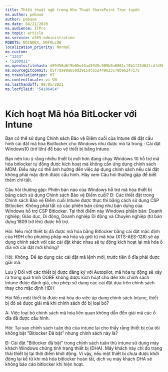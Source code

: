 ```yaml
---
title: Thiếu thuật ngữ trong Kho Thuật SharePoint Trực tuyến
ms.author: pebaum
author: pebaum
ms.date: 04/21/2020
ms.audience: ITPro
ms.topic: article
ms.service: o365-administration
ROBOTS: NOINDEX, NOFOLLOW
localization_priority: Normal
ms.custom:
- "1243"
- "5200021"
ms.openlocfilehash: d99458d6f9b65e44ad5945c909b9a8861cf0b1f23463fcdfd5b8351b1c08d670
ms.sourcegitcommit: b5f7da89a650d2915dc652449623c78be6247175
ms.translationtype: MT
ms.contentlocale: vi-VN
ms.lasthandoff: 08/05/2021
ms.locfileid: "54106454"
---
```

# <a name="enabling-bitlocker-encryption-with-intune"></a>Kích hoạt Mã hóa BitLocker với Intune

Bạn có thể sử dụng Chính sách Bảo vệ Điểm cuối của Intune để đặt cấu hình cài đặt mã hóa Boitlocker cho Windows như được mô tả trong : Cài đặt Windows10 (trở lên) để bảo vệ thiết bị bằng Intune

Bạn nên lưu ý rằng nhiều thiết bị mới hơn đang chạy Windows 10 hỗ trợ mã hóa bitlocker tự động được kích hoạt mà không cần ứng dụng chính sách MDM. Điều này có thể ảnh hưởng đến việc áp dụng chính sách nếu cài đặt không phải mặc định được cấu hình. Hãy xem Câu hỏi thường gặp để biết thêm chi tiết.


Câu hỏi thường gặp: Phiên bản nào của Windows hỗ trợ mã hóa thiết bị bằng cách sử dụng Chính sách Bảo vệ Điểm cuối?
Đ: Các thiết đặt trong Chính sách Bảo vệ Điểm cuối Intune được thực thi bằng cách sử dụng CSP Bitlocker.  Không phải tất cả các phiên bản cũng như bản dựng của Windows hỗ trợ CSP Bitlocker. Tại thời điểm này Windows phiên bản: Doanh nghiệp; Giáo dục, Di động, Doanh nghiệp Di động và Chuyên nghiệp (từ bản dựng 1809 trở lên) được hỗ trợ.




Hỏi: Nếu một thiết bị đã được mã hóa bằng Bitlocker bằng cài đặt mặc định của HĐH cho phương pháp mã hóa và giới từ mã hóa (XTS-AES-128) sẽ áp dụng chính sách với các cài đặt khác nhau sẽ tự động kích hoạt lại mã hóa ổ đĩa với cài đặt mới không?

Hỏi: Không. Để áp dụng các cài đặt mã lệnh mới, trước tiên ổ đĩa phải được giải mã.

Lưu ý Đối với các thiết bị được đăng ký với Autopilot, mã hóa tự động sẽ xảy ra trong quá trình OOBE không được kích hoạt cho đến khi chính sách Intune được đánh giá, cho phép sử dụng các cài đặt dựa trên chính sách thay cho mặc định HĐH




Hỏi Nếu một thiết bị được mã hóa do việc áp dụng chính sách Intune, thiết bị đó sẽ được giải mã khi chính sách đó bị loại bỏ?

A: Việc loại bỏ chính sách mã hóa liên quan không dẫn đến giải mã các ổ đĩa đã được cấu hình.




Hỏi: Tại sao chính sách tuân thủ của intune lại cho thấy rằng thiết bị của tôi không bật "Bitlocker Đã bật" nhưng chính sách này là?

Đ: Cài đặt "Bitlocker đã bật" trong chính sách tuân thủ intune sử dụng máy khách Windows chứng tình trạng thiết bị (DHA). Máy khách này chỉ đo trạng thái thiết bị tại thời điểm khởi động. Vì vậy, nếu một thiết bị chưa được khởi động lại kể từ khi mã hóa bitlocker hoàn tất, dịch vụ máy khách DHA sẽ không báo cáo bitlocker khi hiện hoạt.